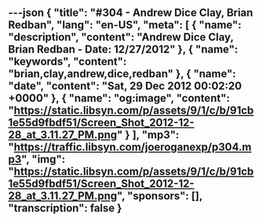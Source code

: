---json
{
  "title": "#304 - Andrew Dice Clay, Brian Redban",
  "lang": "en-US",
  "meta": [
    {
      "name": "description",
      "content": "Andrew Dice Clay, Brian Redban - Date: 12/27/2012"
    },
    {
      "name": "keywords",
      "content": "brian,clay,andrew,dice,redban"
    },
    {
      "name": "date",
      "content": "Sat, 29 Dec 2012 00:02:20 +0000"
    },
    {
      "name": "og:image",
      "content": "https://static.libsyn.com/p/assets/9/1/c/b/91cb1e55d9fbdf51/Screen_Shot_2012-12-28_at_3.11.27_PM.png"
    }
  ],
  "mp3": "https://traffic.libsyn.com/joeroganexp/p304.mp3",
  "img": "https://static.libsyn.com/p/assets/9/1/c/b/91cb1e55d9fbdf51/Screen_Shot_2012-12-28_at_3.11.27_PM.png",
  "sponsors": [],
  "transcription": false
}
---
<episode-header />

<timemark seconds="0" />

<transcribe-call-to-action />

<episode-footer />